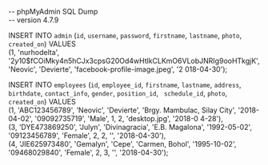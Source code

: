 -- phpMyAdmin SQL Dump                                                                                                              
-- version 4.7.9 

INSERT INTO `admin` (`id`, `username`, `password`, `firstname`, `lastname`, `photo`, `created_on`) VALUES                                
(1, 'nurhodelta', '$2y$10$fCOiMky4n5hCJx3cpsG20Od4wHtlkCLKmO6VLobJNRIg9ooHTkgjK', 'Neovic', 'Devierte', 'facebook-profile-image.jpeg', '2
018-04-30'); 

INSERT INTO `employees` (`id`, `employee_id`, `firstname`, `lastname`, `address`, `birthdate`, `contact_info`, `gender`, `position_id`, `
schedule_id`, `photo`, `created_on`) VALUES                                                                                              
(1, 'ABC123456789', 'Neovic', 'Devierte', 'Brgy. Mambulac, Silay City', '2018-04-02', '09092735719', 'Male', 1, 2, 'desktop.jpg', '2018-0
4-28'),                                                                                                                                  
(3, 'DYE473869250', 'Julyn', 'Divinagracia', 'E.B. Magalona', '1992-05-02', '09123456789', 'Female', 2, 2, '', '2018-04-30'),            
(4, 'JIE625973480', 'Gemalyn', 'Cepe', 'Carmen, Bohol', '1995-10-02', '09468029840', 'Female', 2, 3, '', '2018-04-30');